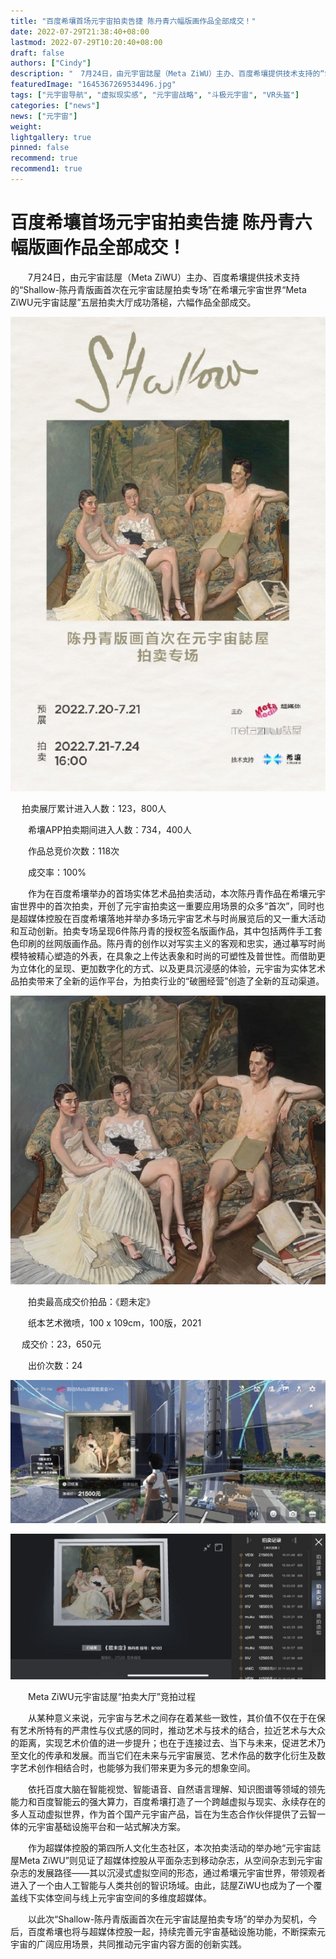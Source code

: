 ```yaml
---
title: "百度希壤首场元宇宙拍卖告捷 陈丹青六幅版画作品全部成交！"
date: 2022-07-29T21:38:40+08:00
lastmod: 2022-07-29T10:20:40+08:00
draft: false
authors: ["Cindy"]
description: "　7月24日，由元宇宙誌屋（Meta ZiWU）主办、百度希壤提供技术支持的“Shallow-陈丹青版画首次在元宇宙誌屋拍卖专场”在希壤元宇宙世界“Meta ZiWU元宇宙誌屋”五层拍卖大厅成功落槌，六幅作品全部成交。"
featuredImage: "1645367269534496.jpg"
tags: ["元宇宙导航", "虚拟现实感", "元宇宙战略", "斗极元宇宙", "VR头盔"]
categories: ["news"]
news: ["元宇宙"]
weight: 
lightgallery: true
pinned: false
recommend: true
recommend1: true
---
```


# 百度希壤首场元宇宙拍卖告捷 陈丹青六幅版画作品全部成交！

　　7月24日，由元宇宙誌屋（Meta ZiWU）主办、百度希壤提供技术支持的“Shallow-陈丹青版画首次在元宇宙誌屋拍卖专场”在希壤元宇宙世界“Meta ZiWU元宇宙誌屋”五层拍卖大厅成功落槌，六幅作品全部成交。 

![img](ee70-dadc8d5cf726640e7744b3c5b87fe4d8.jpg)

　   拍卖展厅累计进入人数：123，800人 

　　希壤APP拍卖期间进入人数：734，400人 

　　作品总竞价次数：118次 

　　成交率：100% 

　　作为在百度希壤举办的首场实体艺术品拍卖活动，本次陈丹青作品在希壤元宇宙世界中的首次拍卖，开创了元宇宙拍卖这一重要应用场景的众多“首次”，同时也是超媒体控股在百度希壤落地并举办多场元宇宙艺术与时尚展览后的又一重大活动和互动创新。拍卖专场呈现6件陈丹青的授权签名版画作品，其中包括两件手工套色印刷的丝网版画作品。陈丹青的创作以对写实主义的客观和忠实，通过摹写时尚模特被精心塑造的外表，在具象之上传达表象和时尚的可塑性及普世性。而借助更为立体化的呈现、更加数字化的方式、以及更具沉浸感的体验，元宇宙为实体艺术品拍卖带来了全新的运作平台，为拍卖行业的“破圈经营”创造了全新的互动渠道。 

![img](c2d8-88cbd367a4e02609b4d81cf4229cc802.jpg)

　　拍卖最高成交价拍品：《题未定》 

　　纸本艺术微喷，100 x 109cm，100版，2021 

　    成交价：23，650元 

　　出价次数：24 

![img](811e-e5999937c24cb272a1555e19e8ae3c31.jpg)

![img](007a-90c4191b1a71622a04025a2080b75786.jpg)

　　Meta ZiWU元宇宙誌屋“拍卖大厅”竞拍过程 

　　从某种意义来说，元宇宙与艺术之间存在着某些一致性，其价值不仅在于在保有艺术所特有的严肃性与仪式感的同时，推动艺术与技术的结合，拉近艺术与大众的距离，实现艺术价值的进一步提升；也在于连接过去、当下与未来，促进艺术乃至文化的传承和发展。而当它们在未来与元宇宙展览、艺术作品的数字化衍生及数字艺术创作相结合时，也能够为我们带来更为多元的想象空间。 

　　依托百度大脑在智能视觉、智能语音、自然语言理解、知识图谱等领域的领先能力和百度智能云的强大算力，百度希壤打造了一个跨越虚拟与现实、永续存在的多人互动虚拟世界，作为首个国产元宇宙产品，旨在为生态合作伙伴提供了云智一体的元宇宙基础设施平台和一站式解决方案。 

　　作为超媒体控股的第四所人文化生态社区，本次拍卖活动的举办地“元宇宙誌屋Meta ZiWU”则见证了超媒体控股从平面杂志到移动杂志，从空间杂志到元宇宙杂志的发展路径——其以沉浸式虚拟空间的形态，通过希壤元宇宙世界，带领观者进入了一个由人工智能与人类共创的智识场域。由此，誌屋ZiWU也成为了一个覆盖线下实体空间与线上元宇宙空间的多维度超媒体。 

　　以此次“Shallow-陈丹青版画首次在元宇宙誌屋拍卖专场”的举办为契机，今后，百度希壤也将与超媒体控股一起，持续完善元宇宙基础设施功能，不断探索元宇宙的广阔应用场景，共同推动元宇宙内容方面的创新实践。 